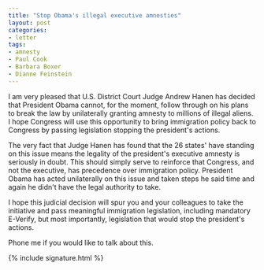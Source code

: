 ```yaml
---
title: "Stop Obama's illegal executive amnesties"
layout: post
categories:
- letter
tags:
- amnesty
- Paul Cook
- Barbara Boxer
- Dianne Feinstein
---
```


I am very pleased that U.S. District Court Judge Andrew Hanen has decided that President Obama cannot, for the moment, follow through on his plans to break the law by unilaterally granting amnesty to millions of illegal aliens. I hope Congress will use this opportunity to bring immigration policy back to Congress by passing legislation stopping the president's actions.

The very fact that Judge Hanen has found that the 26 states' have standing on this issue means the legality of the president's executive amnesty is seriously in doubt. This should simply serve to reinforce that Congress, and not the executive, has precedence over immigration policy. President Obama has acted unilaterally on this issue and taken steps he said time and again he didn't have the legal authority to take.

I hope this judicial decision will spur you and your colleagues to take the initiative and pass meaningful immigration legislation, including mandatory E-Verify, but most importantly, legislation that would stop the president's actions.

Phone me if you would like to talk about this.

{% include signature.html %}
